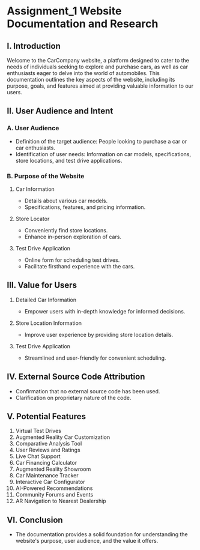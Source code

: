 # Assignment_1 Website Documentation and Research

## I. Introduction
Welcome to the CarCompany website, a platform designed to cater to the needs of individuals seeking to explore and purchase cars, as well as car enthusiasts eager to delve into the world of automobiles. This documentation outlines the key aspects of the website, including its purpose, goals, and features aimed at providing valuable information to our users.

## II. User Audience and Intent
### A. User Audience
- Definition of the target audience: People looking to purchase a car or car enthusiasts.
- Identification of user needs: Information on car models, specifications, store locations, and test drive applications.

### B. Purpose of the Website
1. Car Information
   - Details about various car models.
   - Specifications, features, and pricing information.

2. Store Locator
   - Conveniently find store locations.
   - Enhance in-person exploration of cars.

3. Test Drive Application
   - Online form for scheduling test drives.
   - Facilitate firsthand experience with the cars.

## III. Value for Users
1. Detailed Car Information
   - Empower users with in-depth knowledge for informed decisions.

2. Store Location Information
   - Improve user experience by providing store location details.

3. Test Drive Application
   - Streamlined and user-friendly for convenient scheduling.

## IV. External Source Code Attribution
- Confirmation that no external source code has been used.
- Clarification on proprietary nature of the code.

## V. Potential Features
1. Virtual Test Drives
2. Augmented Reality Car Customization
3. Comparative Analysis Tool
4. User Reviews and Ratings
5. Live Chat Support
6. Car Financing Calculator
7. Augmented Reality Showroom
8. Car Maintenance Tracker
9. Interactive Car Configurator
10. AI-Powered Recommendations
11. Community Forums and Events
12. AR Navigation to Nearest Dealership

## VI. Conclusion
-  The documentation provides a solid foundation for understanding the website's purpose, user audience, and the value it offers.
